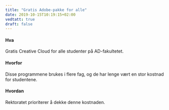 ```yaml
---
title: "Gratis Adobe-pakke for alle"
date: 2019-10-15T10:19:15+02:00
vedtatt: true
draft: false
---
```

#### Hva 
Gratis Creative Cloud for alle studenter på AD-fakultetet.
#### Hvorfor
Disse programmene brukes i flere fag, og de har lenge vært en stor kostnad for studentene.
#### Hvordan
Rektoratet prioriterer å dekke denne kostnaden.